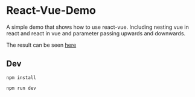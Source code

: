 # React-Vue-Demo

A simple demo that shows how to use react-vue. 
Including nesting vue in react and react in vue and parameter passing upwards and downwards.

The result can be seen [here](https://gwildu.github.io/react-vue-playground/)
## Dev

```
npm install

npm run dev
```
